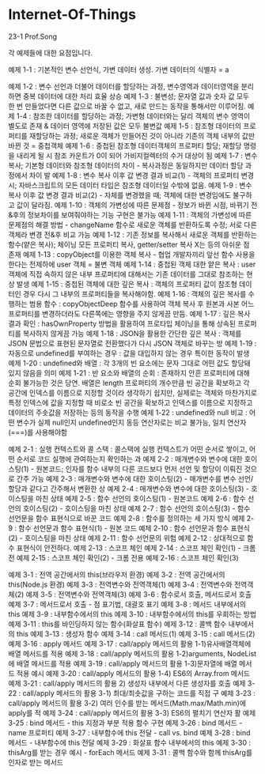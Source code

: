 # Internet-Of-Things
23-1 Prof.Song

각 예제들에 대한 요점입니다.

예제 1-1 : 기본적인 변수 선언식, 가변 데이터 생성. 가변 데이터의 식별자 = a

예제 1-2 : 변수 선언과 더불어 데이터를 할당하는 과정, 변수영역과 데이터영역을 분리하면 중복 데이터에 대한 처리 효율 상승
예제 1-3 : 불변성; 문자열 값과 숫자 값 모두 한 번 만들었다면 다른 값으로 바꿀 수 없고, 새로 만드는 동작을 통해서만 이루어짐.
예제 1-4 : 참조한 데이터를 할당하는 과정; 가변형 데이터와는 달리 객체의 변수 영역이 별도로 존재 & 데이터 영역에 저장된 값은 모두 불변값
예제 1-5 : 참조형 데이터의 프로퍼티를 재할당하는 과정; 새로운 객체가 만들어진 것이 아니라 기존의 객체 내부의 값만 바뀐 것 = 중첩객체
예제 1-6 : 중첩된 참조형 데이터객체의 프로퍼티 할당; 재할당 명령을 내리게 될 시 참조 카운트가 0이 되어 가비지컬렉터의 수거 대상이 됨
예제 1-7 : 변수 복사; 기본형 데이터와 참조형 데이터의 차이 - 복사과정은 동일하지만 데이터 할당 과정에서 차이 발
예제 1-8 : 변수 복사 이후 값 변경 결과 비교(1) - 객체의 프로퍼티 변경 시; 자바스크립트의 모든 데이터 타입은 참조형 데이터일 수밖에 없음.
예제 1-9 : 변수 복사 이후 값 변경 결과 비교(2) - 자체를 변경했을 때; 객체에 대한 변경임에도 불구하고 값이 달라짐.
예제 1-10 : 객체의 가변성에 따른 문제점 - 정보가 바뀐 시점, 바뀌기 전&후의 정보차이를 보여줘야하는 기능 구현은 불가능
예제 1-11 : 객체의 가변성에 따른 문제점의 해결 방법 - changeName 함수로 새로운 객체를 반환하도록 수정; 서로 다른 객체라 변경 전&후 비교 가능
예제 1-12 : 기존 정보를 복사해서 새로운 객체를 반환하는 함수(얕은 복사); 체이닝 모든 프로퍼티 복사, getter/setter 복사 X는 등의 아쉬운 점 존재
예제 1-13 : copyObject를 이용한 객체 복사 - 협업 개발자끼리 앞선 함수 사용을 한다는 전제하에 user 객체 = 불변 객체
예제 1-14 : 중첩된 객체 대한 얕은 복사 : user 객체에 직접 속하지 않은 내부 프로퍼티에 대해서는 기존 데이터를 그대로 참조하는 현상 발생
예제 1-15 : 중첩된 객체에 대한 깊은 복사 : 객체의 프로퍼티 값이 참조형 데이터인 경우 다시 그 내부의 프로퍼티들을 복사해야함.
예제 1-16 : 객체의 깊은 복사를 수행하는 범용 함수 : copyObjectDeep 함수를 사용하여 객체 복사 후 원본과 사본 어느 프로퍼티를 변경하더라도 다른쪽에는 영향을 주지 않게끔 만듬.
예제 1-17 : 깊은 복사 결과 확인 : hasOwnProperty 방법을 활용하여 프로타입 체이닝을 통해 상속된 프로퍼티를 복사하지 않게끔 가능
예제 1-18 : JSON을 활용한 간단한 깊은 복사 : 객체를 JSON 문법으로 표현된 문자열로 전환했다가 다시 JSON 객체로 바꾸는 방
예제 1-19 : 자동으로 undefined를 부여하는 경우 : 값을 대입하지 않는 경우 특이한 동작이 발생
예제 1-20 : undefined와 배열 : 각 3개의 빈 요소에는 문자 그대로 어떤 값도 할당돼 있지 않음을 의미
예제 1-21 : 반 요소와 배열의 순회 : 존재하지 안흔 프로퍼티에 대해 순회 불가능한 것은 당연. 배열은 length 프로퍼티의 개수만큼 빈 공간을 확보하고 각 공간에 인덱스를 이름으로 지정할 것이라 생각하기 쉽지만, 실제로는 객체와 마찬가지로 특정 인덱스에 값을 지정할 때 비로소 빈 공간을 확보하고 인덱스를 이름으로 지정하고 데이터의 주솟값을 저장하는 등의 동작을 수행
예제 1-22 : undefined와 null 비교 : 어떤 변수가 실제 null인지 undefined인지 동등 연산자로는 비교 불가능, 일치 연산자(===)를 사용해야함

예제 2-1 : 실행 컨텍스트와 콜 스택 : 콜스택에 실행 컨텍스트가 어떤 순서로 쌓이고, 어떤 순서로 코드 실행에 관여하는지 확인하는 과
예제 2-2 : 매개변수와 변수에 대한 호이스팅(1) - 원본코드; 인자를 함수 내부의 다른 코드보다 먼저 선언 및 할당이 이뤄진 것으로 간주 가능
예제 2-3 : 매개변수와 변수에 대한 호이스팅(2) - 매개변수를 변수 선언/할당과 같다고 간주해서 변환한 상
예제 2-4 : 매개변수와 변수에 대한 호이스팅(3) - 호이스팅을 마친 상태
예제 2-5 : 함수 선언의 호이스팅(1) - 원본코드
예제 2-6 : 함수 선언의 호이스팅(2) - 호이스팅을 마친 상태
예제 2-7 : 함수 선언의 호이스팅(3) - 함수 선언문을 함수 표현식으로 바꾼 코드 
예제 2-8 : 함수를 정의하는 세 가지 방식 
예제 2-9 : 함수 선언문과 함수 표현식(1) - 원본 코드
예제 2-10 : 함수 선언문과 함수 표현식(2) - 호이스팅을 마친 상태
예제 2-11 : 함수 선언문의 위험
예제 2-12 : 상대적으로 함수 표현식이 안전하다.
예제 2-13 : 스코프 체인
예제 2-14 : 스코프 체인 확인(1) - 크롬 전
예제 2-15 : 스코프 체인 확인(2) - 크롬 전용
예제 2-16 : 스코프 체인 확인(3)

예제 3-1 : 전역 공간에서의 this(브라우저 환경)
예제 3-2 : 전역 공간에서의 this(Node.js 환경)
예제 3-3 : 전역변수와 전역객체(1)
예제 3-4 : 전역변수와 전역객체(2)
예제 3-5 : 전역변수와 전역객체(3)
예제 3-6 : 함수로서 호출, 메서드로서 호출
예제 3-7 : 메서드로서 호출 - 점 표기법, 대괄호 표기
예제 3-8 : 메서드 내부에서의 this
예제 3-9 : 내부함수에서의 this
예제 3-10 : 내부함수에서의 this를 우회하는 방법
예제 3-11 : this를 바인딩하지 않는 함수(화살표 함수)
예제 3-12 : 콜백 함수 내부에서의 this
예제 3-13 : 생성자 함수
예제 3-14 : call 메서드(1)
예제 3-15 : call 메서드(2)
예제 3-16 : apply 메서드
예제 3-17 : call/apply 메서드의 활용 1-1)유사배열객체에 배열 메서드를 적용
예제 3-18 : call/apply 메서드의 활용 1-2)arguments, NodeList에 배열 메서드를 적용
예제 3-19 : call/apply 메서드의 활용 1-3)문자열에 배열 메서드 적용 예시
예제 3-20 : call/apply 메서드의 활용 1-4) ES6의 Array.from 메서드
예제 3-21 : call/apply 메서드의 활용 2) 생성자 내부에서 다른 생성자를 호출
예제 3-22 : call/apply 메서드의 활용 3-1) 최대/최솟값을 구하는 코드를 직접 구
예제 3-23 : call/apply 메서드의 활용 3-2) 여러 인수를 받는 메서드(Math.max/Math.min)에 apply를 적
예제 3-24 : call/apply 메서드의 활용 3-3) ES6의 펼치기 연산자 활
예제 3-25 : bind 메서드 - this 지정과 부분 적용 함수 구현
예제 3-26 : bind 메서드 - name 프로퍼티
예제 3-27 : 내부함수에 this 전달 - call vs. bind
예제 3-28 : bind 메서드 - 내부함수에 this 전달
예제 3-29 : 화살표 함수 내부에서의 this
예제 3-30 : thisArg를 받는 경우 예시 - forEach 메서드
예제 3-31 : 콜백 함수와 함께 thisArg를 인자로 받는 메서드
